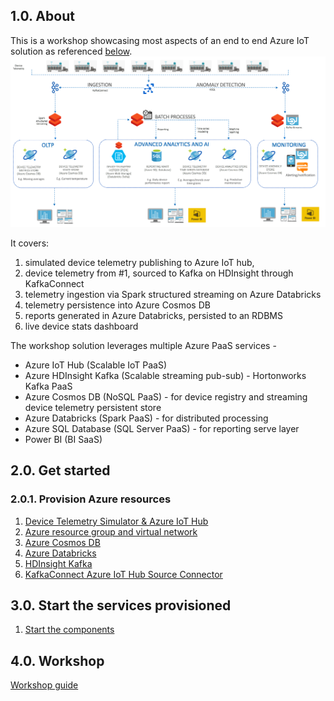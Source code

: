 ## 1.0. About
This is a workshop showcasing most aspects of an end to end Azure IoT solution as referenced [below](decks/ReferenceArchitecture.pptx).<br>
![ReferenceArchitecture](images/ReferenceArchitecture.png)

It covers:<br> 
1.  simulated device telemetry publishing to Azure IoT hub, 
2.  device telemetry from #1, sourced to Kafka on HDInsight through KafkaConnect<BR> 
3.  telemetry ingestion via Spark structured streaming on Azure Databricks<BR>
4.  telemetry persistence into Azure Cosmos DB<br>
5.  reports generated in Azure Databricks, persisted to an RDBMS<br>
6.  live device stats dashboard<br>
  
The workshop solution leverages multiple Azure PaaS services - <BR>
  - Azure IoT Hub (Scalable IoT PaaS) <BR>
  - Azure HDInsight Kafka (Scalable streaming pub-sub) - Hortonworks Kafka PaaS <BR>
  - Azure Cosmos DB (NoSQL PaaS)  - for device registry and streaming device telemetry persistent store <BR>
  - Azure Databricks (Spark PaaS) - for distributed processing <BR>
  - Azure SQL Database (SQL Server PaaS) - for reporting serve layer <BR>
  - Power BI (BI SaaS) <BR>
  
  
## 2.0. Get started
### 2.0.1. Provision Azure resources
1.  [Device Telemetry Simulator & Azure IoT Hub](docs/Provisioning-1-AzureIoT.md)
2.  [Azure resource group and virtual network](docs/Provisioning-2-Common.md)
3.  [Azure Cosmos DB](docs/Provisioning-3-AzureCosmosDB.md)
4.  [Azure Databricks](docs/Provisioning-4-AzureDatabricks.md)
5.  [HDInsight Kafka](docs/Provisioning-5-Kafka.md)
6.  [KafkaConnect Azure IoT Hub Source Connector](docs/Provisioning-6-KafkaConnect.md)

## 3.0. Start the services provisioned
1.  [Start the components](docs/Provisioning-7-StartTheComponents.md)

## 4.0. Workshop
[Workshop guide](docs/WorkshopReadMe.md)


